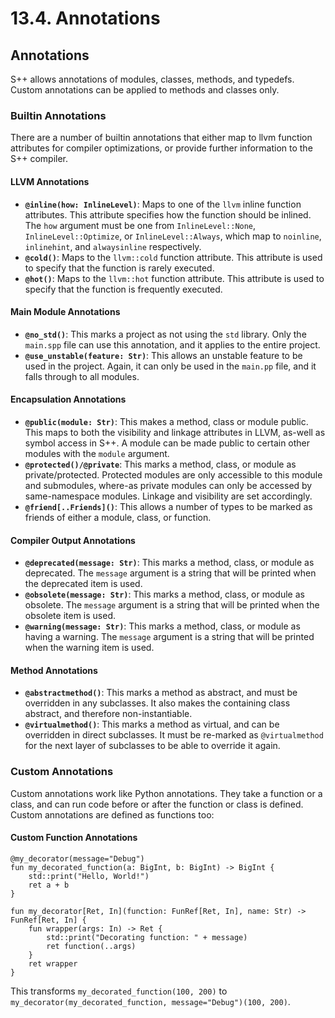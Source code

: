 # 13.4. Annotations

<primary-label ref="header-label"/>

<secondary-label ref="doc-wip"/>

## Annotations

S++ allows annotations of modules, classes, methods, and typedefs. Custom annotations can be applied to methods and
classes only.

### Builtin Annotations

There are a number of builtin annotations that either map to llvm function attributes for compiler optimizations, or
provide further information to the S++ compiler.

#### LLVM Annotations
- **`@inline(how: InlineLevel)`**: Maps to one of the `llvm` inline function attributes. This attribute
  specifies how the function should be inlined. The `how` argument must be one
  from `InlineLevel::None`, `InlineLevel::Optimize`, or
  `InlineLevel::Always`, which map to `noinline`, `inlinehint`, and `alwaysinline` respectively.
- **`@cold()`**: Maps to the `llvm::cold` function attribute. This attribute is used to specify that the function
  is rarely executed.
- **`@hot()`**: Maps to the `llvm::hot` function attribute. This attribute is used to specify that the function
  is frequently executed.

#### Main Module Annotations
- **`@no_std()`**: This marks a project as not using the `std` library. Only the `main.spp` file can use this
  annotation, and it applies to the entire project.
- **`@use_unstable(feature: Str)`**: This allows an unstable feature to be used in the project. Again, it can only be
  used in the `main.pp` file, and it falls through to all modules.

#### Encapsulation Annotations
- **`@public(module: Str)`**: This makes a method, class or module public. This maps to both the visibility and linkage
  attributes in LLVM, as-well as symbol access in S++. A module can be made public to certain other modules with
  the `module` argument.
- **`@protected()/@private`**: This marks a method, class, or module as private/protected. Protected modules are only
  accessible to this module and submodules, where-as private modules can only be accessed by same-namespace modules.
  Linkage and visibility are set accordingly.
- **`@friend[..Friends]()`**: This allows a number of types to be marked as friends of either a module, class, or
  function.

#### Compiler Output Annotations
- **`@deprecated(message: Str)`**: This marks a method, class, or module as deprecated. The `message` argument is a
  string that will be printed when the deprecated item is used.
- **`@obsolete(message: Str)`**: This marks a method, class, or module as obsolete. The `message` argument is a
  string that will be printed when the obsolete item is used.
- **`@warning(message: Str)`**: This marks a method, class, or module as having a warning. The `message` argument is a
  string that will be printed when the warning item is used.

#### Method Annotations
- **`@abstractmethod()`**: This marks a method as abstract, and must be overridden in any subclasses. It also makes the
  containing class abstract, and therefore non-instantiable.
- **`@virtualmethod()`**: This marks a method as virtual, and can be overridden in direct subclasses. It must be
  re-marked as `@virtualmethod` for the next layer of subclasses to be able to override it again.

### Custom Annotations

Custom annotations work like Python annotations. They take a function or a class, and can run code before or after the
function or class is defined. Custom annotations are defined as functions too:

#### Custom Function Annotations

```
@my_decorator(message="Debug")
fun my_decorated_function(a: BigInt, b: BigInt) -> BigInt {
    std::print("Hello, World!")
    ret a + b
}

fun my_decorator[Ret, In](function: FunRef[Ret, In], name: Str) -> FunRef[Ret, In] {
    fun wrapper(args: In) -> Ret {
        std::print("Decorating function: " + message)
        ret function(..args)
    }
    ret wrapper
}
```

This transforms `my_decorated_function(100, 200)` to `my_decorator(my_decorated_function, message="Debug")(100, 200)`.
